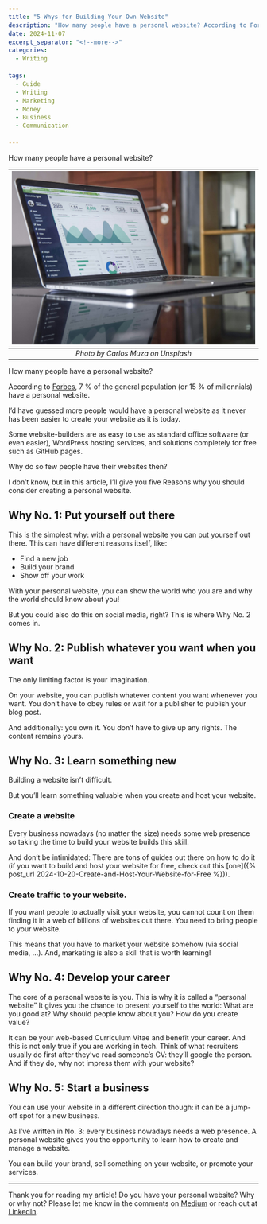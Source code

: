 ```yaml
---
title: "5 Whys for Building Your Own Website"
description: "How many people have a personal website? According to Forbes, 7 % of the general population (or 15 % of millennials) have a personal website. I’d have guessed more people would have a personal website as it never has been easier to create your website as it is today. Some website-builders are as easy to use as standard office software (or even easier), WordPress hosting services, and solutions completely for free such as GitHub pages. Why do so few people have their websites then? I don’t know, but in this article, I’ll give you five Reasons why you should consider creating a personal website."
date: 2024-11-07
excerpt_separator: "<!--more-->"
categories:
  - Writing
  
tags:
  - Guide
  - Writing
  - Marketing
  - Money
  - Business
  - Communication

---
```


How many people have a personal website?

| ![image](/assets/images/carlos-muza-dashboard-unsplash.jpg) |
|:--:|
| *Photo by Carlos Muza on Unsplash* |

How many people have a personal website?

According to [Forbes](https://www.forbes.com/sites/learnvest/2014/06/17/do-job-candidates-with-personal-websites-have-an-edge/), 7 % of the general population (or 15 % of millennials) have a personal website.

I’d have guessed more people would have a personal website as it never has been easier to create your website as it is today.

Some website-builders are as easy to use as standard office software (or even easier), WordPress hosting services, and solutions completely for free such as GitHub pages.

Why do so few people have their websites then?

I don’t know, but in this article, I’ll give you five Reasons why you should consider creating a personal website.

## Why No. 1: Put yourself out there

This is the simplest why: with a personal website you can put yourself out there. This can have different reasons itself, like:

- Find a new job
- Build your brand
- Show off your work

With your personal website, you can show the world who you are and why the world should know about you!

But you could also do this on social media, right? This is where Why No. 2 comes in.

## Why No. 2: Publish whatever you want when you want

The only limiting factor is your imagination.

On your website, you can publish whatever content you want whenever you want. You don’t have to obey rules or wait for a publisher to publish your blog post.

And additionally: you own it. You don’t have to give up any rights. The content remains yours.

## Why No. 3: Learn something new

Building a website isn’t difficult.

But you’ll learn something valuable when you create and host your website.

### Create a website

Every business nowadays (no matter the size) needs some web presence so taking the time to build your website builds this skill.

And don’t be intimidated: There are tons of guides out there on how to do it (if you want to build and host your website for free, check out this [one]({% post_url 2024-10-20-Create-and-Host-Your-Website-for-Free %})).

### Create traffic to your website.

If you want people to actually visit your website, you cannot count on them finding it in a web of billions of websites out there. You need to bring people to your website.

This means that you have to market your website somehow (via social media, …). And, marketing is also a skill that is worth learning!

## Why No. 4: **Develop your career**

The core of a personal website is you. This is why it is called a “personal website” It gives you the chance to present yourself to the world: What are you good at? Why should people know about you? How do you create value?

It can be your web-based Curriculum Vitae and benefit your career. And this is not only true if you are working in tech. Think of what recruiters usually do first after they’ve read someone’s CV: they’ll google the person. And if they do, why not impress them with your website?

## Why No. 5: Start a business

You can use your website in a different direction though: it can be a jump-off spot for a new business.

As I’ve written in No. 3: every business nowadays needs a web presence. A personal website gives you the opportunity to learn how to create and manage a website.

You can build your brand, sell something on your website, or promote your services.

---

Thank you for reading my article! Do you have your personal website? Why or why not? Please let me know in the comments on [Medium](https://matthiaskarner.medium.com/) or reach out at [LinkedIn](https://linkedin.com/in/matthiaskarner).